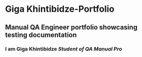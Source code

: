 # Giga Khintibidze-Portfolio
## Manual QA Engineer portfolio showcasing testing documentation
### I am **Giga Khintibidze** *Student of QA Manual Pro*
